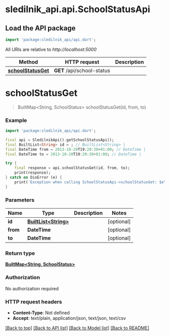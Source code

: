 # sledilnik_api.api.SchoolStatusApi

## Load the API package
```dart
import 'package:sledilnik_api/api.dart';
```

All URIs are relative to *http://localhost:5000*

Method | HTTP request | Description
------------- | ------------- | -------------
[**schoolStatusGet**](SchoolStatusApi.md#schoolstatusget) | **GET** /api/school-status | 


# **schoolStatusGet**
> BuiltMap<String, SchoolStatus> schoolStatusGet(id, from, to)



### Example
```dart
import 'package:sledilnik_api/api.dart';

final api = SledilnikApi().getSchoolStatusApi();
final BuiltList<String> id = ; // BuiltList<String> | 
final DateTime from = 2013-10-20T19:20:30+01:00; // DateTime | 
final DateTime to = 2013-10-20T19:20:30+01:00; // DateTime | 

try {
    final response = api.schoolStatusGet(id, from, to);
    print(response);
} catch on DioError (e) {
    print('Exception when calling SchoolStatusApi->schoolStatusGet: $e\n');
}
```

### Parameters

Name | Type | Description  | Notes
------------- | ------------- | ------------- | -------------
 **id** | [**BuiltList&lt;String&gt;**](String.md)|  | [optional] 
 **from** | **DateTime**|  | [optional] 
 **to** | **DateTime**|  | [optional] 

### Return type

[**BuiltMap&lt;String, SchoolStatus&gt;**](SchoolStatus.md)

### Authorization

No authorization required

### HTTP request headers

 - **Content-Type**: Not defined
 - **Accept**: text/plain, application/json, text/json, text/csv

[[Back to top]](#) [[Back to API list]](../README.md#documentation-for-api-endpoints) [[Back to Model list]](../README.md#documentation-for-models) [[Back to README]](../README.md)

